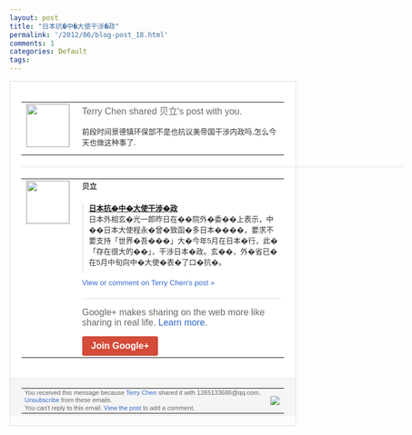 ```yaml
---
layout: post
title: "日本抗�中�大使干涉�政"
permalink: '/2012/06/blog-post_18.html'
comments: 1
categories: Default
tags: 
---
```

<div style="border:solid 1px #dfdfdf;color:#686868;font:13px Arial"><div style="background-color:#fff;padding:20px;"><table cellpadding="0" cellspacing="0"><tr><td style="padding-right:15px;vertical-align:top"><a href="https://plus.google.com/_/notifications/ngemlink?&amp;emid=COjiwZf317ACFQWL3godrEYAAA&amp;path=%2F108643996575278738906&amp;dt=1340027429749"><img height="75" src="https://lh3.googleusercontent.com/-KKRGTyJ5Bl0/AAAAAAAAAAI/AAAAAAAAEEY/jllxqER5dCk/s75-c-k-a/photo.jpg" style="border:solid 1px #cccccc;" width="75"/></a></td><td style="width:578px;color:#333;font:13px Arial;vertical-align:top;"><div style="color:#686868;font:16px Arial;;padding-bottom:15px">Terry Chen shared 贝立's post with you.</div><div style="padding-bottom:10px">前段时间景德镇环保部不是也抗议美帝国干涉<wbr/>内政吗,怎么今天也做这种事了.</div></td></tr></table><div style="margin:20px 0;border-bottom:solid 1px #dfdfdf;width:670px;"></div><table cellpadding="0" cellspacing="0"><tr><td style="padding-right:15px;vertical-align:top"><a href="https://plus.google.com/_/notifications/ngemlink?&amp;emid=COjiwZf317ACFQWL3godrEYAAA&amp;path=%2F107919448256984307579&amp;dt=1340027429749"><img height="75" src="https://lh5.googleusercontent.com/-OoIXfhRcy0Q/AAAAAAAAAAI/AAAAAAAAD6Q/_uEK5eGfxzw/s75-c-k-a/photo.jpg" style="border:solid 1px #cccccc;" width="75"/></a></td><td style="width:578px;color:#333;font:13px Arial;vertical-align:top;"><div style="font-weight:bold;padding-bottom:10px">贝立</div><div style="padding-bottom:10px"></div><div style="margin-bottom:10px;padding-left:10px; border-left:2px solid #EAEAEA"><span style="margin-right:5px"><a href="http://news.on.cc/cnt/china/20120616/bkn-20120616131326365-0616_00922_001.html" style="zSoyz"><span style="font-weight:bold">日本抗�中�大使干涉�政</span></a><div style="padding-bottom:10px">日本外相玄�光一郎昨日在��院外�委��<wbr/>上表示，中��日本大使程永�曾�致函�多<wbr/>日本����，要求不要支持「世界�吾��<wbr/>�」大�今年5月在日本�行，此�「存在很<wbr/>大的��」，干涉日本�政。玄��，外�省<wbr/>已�在5月中旬向中�大使�表�了口�抗�<wbr/>。</div></span></div><a href="https://plus.google.com/_/notifications/ngemlink?&amp;emid=COjiwZf317ACFQWL3godrEYAAA&amp;path=%2F108643996575278738906%2Fposts%2FTcQ1BjYumAu%3Fgpinv%3DAMIXal9GvbBjJZnUUIILoPQiicFFicoGknFhea342qSEYiurFIh0Dl7mJ87Et0OQ1kh8h5_0m2sx0uy32QM0P3allBRIMMDx3QKy1r4-6Dzw3VE1u_t9J1k&amp;dt=1340027429749" style="color:#3366CC;text-decoration:none;">View or comment on Terry Chen's post »</a><div style="margin-top:20px;border-top:solid 1px #dfdfdf"><div style="padding:15px 0;color:#686868;font:16px Arial;">Google+ makes sharing on the web more like sharing in real life. <a href="http://www.google.com/+/learnmore/" style="color:#3366CC;text-decoration:none;">Learn more</a>.</div><a href="https://plus.google.com/_/notifications/ngemlink?&amp;emid=COjiwZf317ACFQWL3godrEYAAA&amp;path=%2F%3Fgpinv%3DAMIXal9GvbBjJZnUUIILoPQiicFFicoGknFhea342qSEYiurFIh0Dl7mJ87Et0OQ1kh8h5_0m2sx0uy32QM0P3allBRIMMDx3QKy1r4-6Dzw3VE1u_t9J1k&amp;dt=1340027429749" style="display:inline-block;padding:7px 15px;background-color:#d44b38; color:#fff;font-size:16px; font-weight:bold;border-radius:2px;border:solid 1px #c43b28; white-space:nowrap;text-decoration:none">Join Google+</a></div></td></tr></table></div><div style="border-top:solid 1px #dfdfdf;padding:0 20px; background-color:#f5f5f5"><table cellpadding="0" cellspacing="0" style="height:50px"><tbody><tr><td style="vertical-align:middle;width:100%; color:#636363;font:11px Arial; line-height:120%">You received this message because <a href="https://plus.google.com/_/notifications/ngemlink?&amp;emid=COjiwZf317ACFQWL3godrEYAAA&amp;path=%2F108643996575278738906%3Fgpinv%3DAMIXal9GvbBjJZnUUIILoPQiicFFicoGknFhea342qSEYiurFIh0Dl7mJ87Et0OQ1kh8h5_0m2sx0uy32QM0P3allBRIMMDx3QKy1r4-6Dzw3VE1u_t9J1k&amp;dt=1340027429749" style="color:#3366CC;text-decoration:none;">Terry Chen</a> shared it with 1265133686@qq.com. <a href="https://plus.google.com/_/notifications/ngemlink?&amp;emid=COjiwZf317ACFQWL3godrEYAAA&amp;path=%2F_%2Fnonplus%2Femailsettings%3Fgpinv%3DAMIXal9GvbBjJZnUUIILoPQiicFFicoGknFhea342qSEYiurFIh0Dl7mJ87Et0OQ1kh8h5_0m2sx0uy32QM0P3allBRIMMDx3QKy1r4-6Dzw3VE1u_t9J1k%26est%3DADH5u8WpBTY2d_ijQpa_oUbbRadEqFM_Q48dqs73G7K_U2TWpKyDjmZjJ9HuRJ2JZaIAAFps9EUgbLtjor6KU4zWyApIsEH35DX3fk4j2CF5u-C-HlqS5RiAzPexmwsHVp6xUowtb851&amp;dt=1340027429749" style="color:#3366CC;text-decoration:none;">Unsubscribe</a> from these emails.<br/>You can't reply to this email. <a href="https://plus.google.com/_/notifications/ngemlink?&amp;emid=COjiwZf317ACFQWL3godrEYAAA&amp;path=%2F108643996575278738906%2Fposts%2FTcQ1BjYumAu%3Fgpinv%3DAMIXal9GvbBjJZnUUIILoPQiicFFicoGknFhea342qSEYiurFIh0Dl7mJ87Et0OQ1kh8h5_0m2sx0uy32QM0P3allBRIMMDx3QKy1r4-6Dzw3VE1u_t9J1k&amp;dt=1340027429749" style="color:#3366CC;text-decoration:none;">View the post</a> to add a comment.<br/></td><td><img src="https://ssl.gstatic.com/s2/oz/images/notifications/logo/google-plus-6617a72bb36cc548861652780c9e6ff1.png"/></td></tr></tbody></table></div></div>